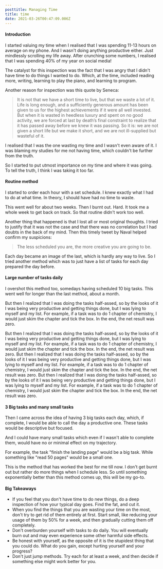 ```yaml
---
posttitle: Managing Time
title: time
date: 2021-03-26T00:47:09.006Z
---
```

#### Introduction
I started valuing my time when I realised that I was spending 11-13 hours on average on my phone. And I wasn't doing anything productive either. Just mindlessly scrolling my life away. After crunching some numbers, I realised that I was spending 40% of my year on social media!

The catalyst for this inspection was the fact that I was angry that I didn't have time to do things I wanted to do. Which, at the time, included reading more, writing, learning to play the piano, and learning to program.

Another reason for inspection was this quote by Seneca:
> It is not that we have a short time to live, but that we waste a lot of it. Life is long enough, and a sufficiently generous amount has been given to us for the highest achievements if it were all well invested. But when it is wasted in heedless luxury and spent on no good activity, we are forced at last by death’s final constraint to realize that it has passed away before we knew it was passing. So it is: we are not given a short life but we make it short, and we are not ill-supplied but wasteful of it.

I realised that I was the one wasting my time and I wasn't even aware of it. I was blaming my studies for me not having time, which couldn't be further from the truth.

So I started to put utmost importance on my time and where it was going. To tell the truth, I think I was taking it too far.

#### Routine method
﻿﻿I started to order each hour with a set schedule. I knew exactly what I had to do at what time. In theory, I should have had no time to waste.

This went well for about two weeks. Then I burnt out. Hard. It took me a whole week to get back on track. So that routine didn't work too well. 

Another thing that happened is that I lost all or most original thoughts. I tried to justify that it was not the case and that there was no correlation but I had doubts in the back of my mind. Then this timely tweet by Naval helped confirm my suspicions:
> The less scheduled you are, the more creative you are going to be. 

Each day became an image of the last, which is hardly any way to live. So I tried another method which was to just have a list of tasks for each day prepared the day before.

#### Large number of tasks daily
I overshot this method too, somedays having scheduled 10 big tasks. This went well for longer than the last method, about a month. 
 
But then I realized that I was doing the tasks half-assed, so by the looks of it I was being very productive and getting things done, but I was lying to myself and my list. For example, if a task was to do 1 chapter of chemistry, I would just skim the chapter and tick the box. In the end, the net result was zero. 

 
But then I realized that I was doing the tasks half-assed, so by the looks of it I was being very productive and getting things done, but I was lying to myself and my list. For example, if a task was to do 1 chapter of chemistry, I would just skim the chapter and tick the box. In the end, the net result was zero.
But then I realized that I was doing the tasks half-assed, so by the looks of it I was being very productive and getting things done, but I was lying to myself and my list. For example, if a task was to do 1 chapter of chemistry, I would just skim the chapter and tick the box. In the end, the net result was zero.
But then I realized that I was doing the tasks half-assed, so by the looks of it I was being very productive and getting things done, but I was lying to myself and my list. For example, if a task was to do 1 chapter of chemistry, I would just skim the chapter and tick the box. In the end, the net result was zero.
 
#### 3 Big tasks and many small tasks
Then I came across the idea of having 3 big tasks each day, which, if complete, I would be able to call the day a productive one. These tasks would be descriptive but focused.

And I could have many small tasks which even if I wasn't able to complete them, would have no or minimal effect on my trajectory. 

For example, the task "finish the landing page" would be a big task. While something like "read 50 pages" would be a small one.

This is the method that has worked the best for me till now. I don't get burnt out but rather do more things when I schedule less. So until something exponentially better than this method comes up, this will be my go-to.

#### Big Takeaways
- If you feel that you don't have time to do new things, do a deep inspection of how your typical day goes. Find the fat, and cut it.
- When you find the things that you are wasting your time on the most, don't try to get rid of them entirely at first. Start small, like reducing your usage of them by 50% for a week, and then gradually cutting them off completely.
- Don't overburden yourself with tasks to do daily. You will eventually burn out and may even experience some other harmful side effects.
- Be honest with yourself, as the opposite of it is the stupidest thing that you could do. What do you gain, except hurting yourself and your progress?
- Don't just jump methods. Try each for at least a week, and then decide if something else might work better for you. 